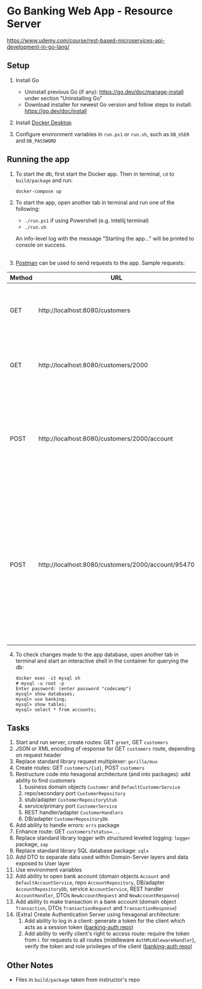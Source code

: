 # Go Banking Web App - Resource Server
https://www.udemy.com/course/rest-based-microservices-api-development-in-go-lang/

## Setup
1. Install Go
   * Uninstall previous Go (if any): https://go.dev/doc/manage-install under section “Uninstalling Go” 
   * Download installer for newest Go version and follow steps to install: https://go.dev/doc/install

2. Install [Docker Desktop](https://www.docker.com/products/docker-desktop/)

3. Configure environment variables in `run.ps1` or `run.sh`, such as `DB_USER` and `DB_PASSWORD`

## Running the app
1. To start the db, first start the Docker app. Then in terminal, `cd` to `build/package` and run:
   ```
   docker-compose up
   ```

2. To start the app, open another tab in terminal and run one of the following:
   * `./run.ps1` if using Powershell (e.g. Intellij terminal)
   * `./run.sh`

   An info-level log with the message "Starting the app..." will be printed to console on success.
<br/><br/>
3. [Postman](https://www.postman.com/) can be used to send requests to the app. Sample requests:

| Method | URL                                                | Body                                                    | Result                                                                                                                                                             |
|--------|----------------------------------------------------|---------------------------------------------------------|--------------------------------------------------------------------------------------------------------------------------------------------------------------------|
| GET    | http://localhost:8080/customers                    |                                                         | Will display details of customers with id 2000 to 2005                                                                                                             |
| GET    | http://localhost:8080/customers/2000               |                                                         | Will display details of the customer with id 2000                                                                                                                  |
| POST   | http://localhost:8080/customers/2000/account       | {"account_type": "saving", <br/>"amount": 7000}         | Will open a new bank account containing $7000 for the customer with id 2000, then display the new bank account id                                                  |
| POST   | http://localhost:8080/customers/2000/account/95470 | {"transaction_type": "withdrawal", <br/>"amount": 1000} | Will make a withdrawal of $1000 for the customer with id 2000 for the account with id 95470, then display the updated account balance and completed transaction id |

4. To check changes made to the app database, open another tab in terminal and start an interactive shell in 
the container for querying the db:
   ```
   docker exec -it mysql sh
   # mysql -u root -p
   Enter password: (enter password "codecamp")
   mysql> show databases;
   mysql> use banking;
   mysql> show tables;
   mysql> select * from accounts;
   ```

## Tasks
1. Start and run server, create routes: GET `greet`, GET `customers`
2. JSON or XML encoding of response for GET `customers` route, depending on request header
3. Replace standard library request multiplexer: `gorilla/mux`
4. Create routes: GET `customers/{id}`,  POST `customers`
5. Restructure code into hexagonal architecture (and into packages): add ability to find customers
   1. business domain objects `Customer` and `DefaultCustomerService`
   2. repo/secondary port `CustomerRepository`
   3. stub/adapter `CustomerRepositoryStub`
   4. service/primary port `CustomerService`
   5. REST handler/adapter `CustomerHandlers`
   6. DB/adapter `CustomerRepositoryDb`
6. Add ability to handle errors: `errs` package
7. Enhance route: GET `customers?status=...`
8. Replace standard library logger with structured leveled logging: `logger` package, `zap`
9. Replace standard library SQL database package: `sqlx`
10. Add DTO to separate data used within Domain-Server layers and data exposed to User layer
11. Use environment variables
12. Add ability to open bank account (domain objects `Account` and `DefaultAccountService`, 
repo `AccountRepository`, DB/adapter `AccountRepositoryDb`, service `AccountService`, 
REST handler `AccountHandler`, DTOs `NewAccountRequest` and `NewAccountResponse`)
13. Add ability to make transaction in a bank account (domain object `Transaction`, 
DTOs `TransactionRequest` and `TransactionResponse`)
14. (Extra) Create Authentication Server using hexagonal architecture:
    1. Add ability to log in a client: generate a token for the client which acts as a session token 
    ([banking-auth repo]( https://github.com/udemy-go-1/banking-auth))
    2. Add ability to verify client's right to access route: require the token from i. for requests to all routes 
    (middleware `AuthMiddlewareHandler`), verify the token and role privileges of the client 
    ([banking-auth repo](https://github.com/udemy-go-1/banking-auth))

## Other Notes
* Files in `build/package` taken from instructor's repo
